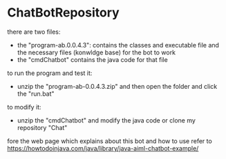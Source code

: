 # ChatBotRepository

there are two files:

* the "program-ab.0.0.4.3": contains the classes and executable file and the necessary files (konwldge base) for the bot to work
* the  "cmdChatbot" contains the java code for that file

to run the program and test it:
* unzip the "program-ab-0.0.4.3.zip" and then open the folder and click the "run.bat"

to modify it: 
* unzip the "cmdChatbot" and modify the java code or clone my repository "Chat"


fore the web page which explains about this bot and how to use refer to 
https://howtodoinjava.com/java/library/java-aiml-chatbot-example/

